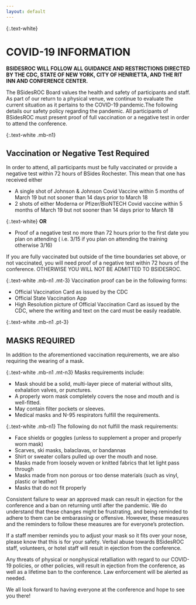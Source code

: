 ```yaml
---
layout: default
---
```

{:.text-white}
# COVID-19 INFORMATION
**BSIDESROC WILL FOLLOW ALL GUIDANCE AND RESTRICTIONS DIRECTED BY THE CDC, STATE OF NEW YORK, CITY OF HENRIETTA, AND THE RIT INN AND CONFERENCE CENTER.**

The BSidesROC Board values the health and safety of participants and staff. As part of our return to a physical venue, we continue to evaluate the current situation as it pertains to the COVID-19 pandemic.The following details our safety policy regarding the pandemic. All participants of BSidesROC must present proof of full vaccination or a negative test in order to attend the conference.

{:.text-white .mb-n1}
## Vaccination or Negative Test Required

In order to attend, all participants must be fully vaccinated or provide a negative test within 72 hours of BSides Rochester. This mean that one has received either
* A single shot of Johnson & Johnson Covid Vaccine within 5 months of March 19 but not sooner than 14 days prior to March 18
* 2 shots of either Moderna or Pfizer/BioNTECH Covid vaccine within 5 months of March 19 but not sooner than 14 days prior to March 18

{:.text-white}
**OR** 

* Proof of a negative test no more than 72 hours prior to the first date you plan on attending ( i.e. 3/15 if you plan on attending the training otherwise 3/16) 

If you are fully vaccinated but outside of the time boundaries set above, or not vaccinated, you will need proof of a negative test within 72 hours of the conference. OTHERWISE YOU WILL NOT BE ADMITTED TO BSIDESROC.

{:.text-white .mb-n1 .mt-3}
Vaccination proof can be in the following forms:
* Official Vaccination Card as issued by the CDC
* Official State Vaccination App
* High Resolution picture of Official Vaccination Card as issued by the CDC, where the writing and text on the card must be easily readable.

{:.text-white .mb-n1 .pt-3}
## MASKS REQUIRED

In addition to the aforementioned vaccination requirements, we are also requiring the wearing of a mask.

{:.text-white .mb-n1 .mt-n3}
Masks requirements include:
* Mask should be a solid, multi-layer piece of material without slits, exhalation valves, or punctures.
* A properly worn mask completely covers the nose and mouth and is well-fitted.
* May contain filter pockets or sleeves.
* Medical masks and N-95 respirators fulfill the requirements.

{:.text-white .mb-n1}
The following do not fulfill the mask requirements:
* Face shields or goggles (unless to supplement a proper and properly worn mask)
* Scarves, ski masks, balaclavas, or bandannas
* Shirt or sweater collars pulled up over the mouth and nose.
* Masks made from loosely woven or knitted fabrics that let light pass through
* Masks made from non porous or too dense materials (such as vinyl, plastic or leather)
* Masks that do not fit properly

Consistent failure to wear an approved mask can result in ejection for the conference and a ban on returning until after the pandemic. We do understand that these changes might be frustrating, and being reminded to adhere to them can be embarassing or offensive. However, these measures and the reminders to follow these measures are for everyone’s protection.

If a staff member reminds you to adjust your mask so it fits over your nose, please know that this is for your safety. Verbal abuse towards BSidesROC staff, volunteers, or hotel staff will result in ejection from the conference.

Any threats of physical or nonphysical retalliation with regard to our COVID-19 policies, or other policies, will result in ejection from the conference, as well as a lifetime ban to the conference. Law enforcement will be alerted as needed.

We all look forward to having everyone at the conference and hope to see you there!

